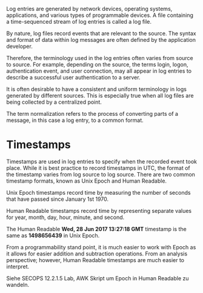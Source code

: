 Log entries are generated by network devices, operating systems, applications, and various types of programmable devices. A file containing a time-sequenced stream of log entries is called a log file.

By nature, log files record events that are relevant to the source. The syntax and format of data within log messages are often defined by the application developer.

Therefore, the terminology used in the log entries often varies from source to source. For example, depending on the source, the terms login, logon, authentication event, and user connection, may all appear in log entries to describe a successful user authentication to a server.

It is often desirable to have a consistent and uniform terminology in logs generated by different sources. This is especially true when all log files are being collected by a centralized point.

The term normalization refers to the process of converting parts of a message, in this case a log entry, to a common format.



# Timestamps

Timestamps are used in log entries to specify when the recorded event took place. While it is best practice to record timestamps in UTC, the format of the timestamp varies from log source to log source. There are two common timestamp formats, known as Unix Epoch and Human Readable.

Unix Epoch timestamps record time by measuring the number of seconds that have passed since January 1st 1970.

Human Readable timestamps record time by representing separate values for year, month, day, hour, minute, and second.

The Human Readable **Wed, 28 Jun 2017 13:27:18 GMT** timestamp is the same as **1498656439** in Unix Epoch.

From a programmability stand point, it is much easier to work with Epoch as it allows for easier addition and subtraction operations. From an analysis perspective; however, Human Readable timestamps are much easier to interpret.





Siehe SECOPS 12.2.1.5 Lab, AWK Skript um Epoch in Human Readable zu wandeln.







